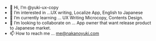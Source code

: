 - 👋 Hi, I’m @yuki-ux-copy
- 👀 I’m interested in ...UX writing, Localize App, English to Japanese
- 🌱 I’m currently learning ... UX Writing Microcopy, Contents Design.
- 💞️ I’m looking to collaborate on ... App owner that want release product to Japanese market.
- 📫 How to reach me ... me@nakanoyuki.com

<!---
yuki-ux-copy/yuki-ux-copy is a ✨ special ✨ repository because its `README.md` (this file) appears on your GitHub profile.
You can click the Preview link to take a look at your changes.
--->
